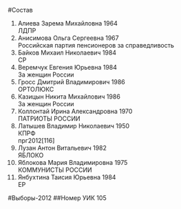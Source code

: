 #Состав
1. Алиева Зарема Михайловна 1964   
    ЛДПР
2. Анисимова Ольга Сергеевна 1967   
    Российская партия пенсионеров за справедливость
3. Байков Михаил Николаевич 1984   
    СР
4. Веремчук Евгения Юрьевна 1984   
    За женщин России
5. Гросс Дмитрий Владимирович 1986   
    ОРТОЛЮКС
6. Казицын Никита Михайлович 1986   
    За женщин России
7. Коллонтай Ирина Александровна 1970   
    ПАТРИОТЫ РОССИИ
8. Латышев Владимир Николаевич 1950   
    КПРФ  
    прг2012[116]
9. Лузан Антон Витальевич 1982   
    ЯБЛОКО
10. Яблокова Мария Владимировна 1975   
    КОММУНИСТЫ РОССИИ
11. Янбухтина Таисия Юрьевна 1984   
    ЕР

#Выборы-2012
##Номер УИК
105